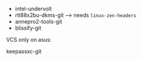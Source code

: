 - intel-undervolt
- rtl88x2bu-dkms-git --> needs `linux-zen-headers`
- annepro2-tools-git
- blissify-git

VCS only on asus:

keepassxc-git
